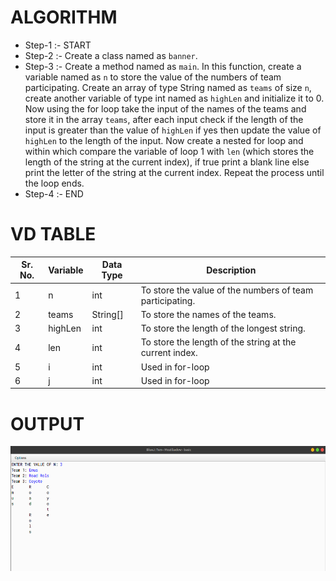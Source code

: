# ALGORITHM

- Step-1 :- START
- Step-2 :- Create a class named as `banner`.
- Step-3 :- Create a method named as `main`. In this function, create a variable named as `n` to store the value of the numbers of team participating. Create an array of type String named as `teams` of size `n`, create another variable of type int named as `highLen` and initialize it to 0. Now using the for loop take the input of the names of the teams and store it in the array `teams`, after each input check if the length of the input is greater than the value of `highLen` if yes then update the value of `highLen` to the length of the input. Now create a nested for loop and within which compare the variable of loop 1 with `len` (which stores the length of the string at the current index), if true print a blank line else print the letter of the string at the current index. Repeat the process until the loop ends.
- Step-4 :- END

# VD TABLE

| Sr. No. | Variable | Data Type | Description |
| --- | --- | --- | --- |
| 1 | n | int | To store the value of the numbers of team participating. |
| 2 | teams | String[] | To store the names of the teams. |
| 3 | highLen | int | To store the length of the longest string. |
| 4 | len | int | To store the length of the string at the current index. |
| 5 | i | int | Used in for-loop |
| 6 | j | int | Used in for-loop |

# OUTPUT

<p align="center">
<img width="920" height="200" alt="output" src="output.png">
</p>
